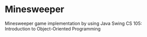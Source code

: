 # Minesweeper
Minesweeper game implementation by using Java Swing
CS 105: Introduction to Object-Oriented Programming 
